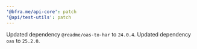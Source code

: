 ```yaml
---
'@bfra.me/api-core': patch
'@api/test-utils': patch
---
```


Updated dependency `@readme/oas-to-har` to `24.0.4`.
Updated dependency `oas` to `25.2.0`.
